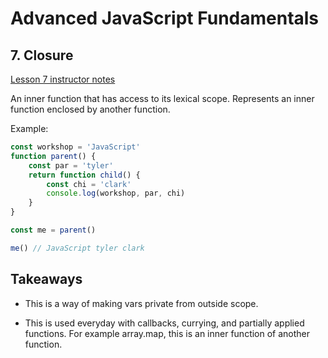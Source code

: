 # Advanced JavaScript Fundamentals

## 7. Closure

[Lesson 7 instructor notes](https://github.com/twclark0/advanced-javascript-fundamentals/blob/master/lesson-7/notes.md)

An inner function that has access to its lexical scope.
Represents an inner function enclosed by another function. 

Example:

```javascript
const workshop = 'JavaScript'
function parent() {
    const par = 'tyler'
    return function child() {
        const chi = 'clark'
        console.log(workshop, par, chi)
    }
}

const me = parent()

me() // JavaScript tyler clark
```

 ## Takeaways

 - This is a way of making vars private from outside scope.

- This is used everyday with callbacks, currying, and partially applied functions. For example array.map, this is an inner function of another function.
